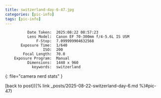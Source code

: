 ```yaml
---
title: switzerland-day-6-47.jpg
categories: [pic-info]
tags: [pic-info]
---
```


```text
          Date Taken:  2025:08:22 08:57:23
          Lens Model:  Canon EF 70-300mm f/4-5.6L IS USM
              F-Stop:  7.099999904632568
       Exposure Time:  1/640
                 ISO:  200
        Focal Length:  70.0
    Exposure Program:  Manual
          Dimensions:  1440 x 960
            keywords:  switzerland
```
{: file="camera nerd stats" }

[back to post]({% link _posts/2025-08-22-switzerland-day-6.md %}#pic-47)